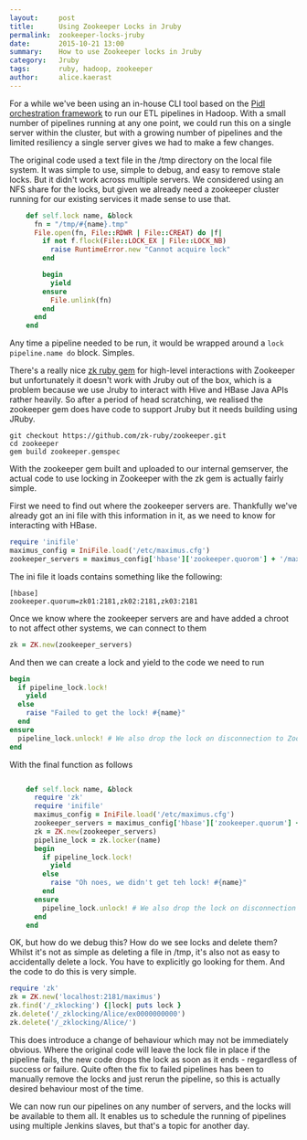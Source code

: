 ```yaml
---
layout:     post
title:      Using Zookeeper Locks in Jruby
permalink:  zookeeper-locks-jruby
date:       2015-10-21 13:00
summary:    How to use Zookeeper locks in Jruby
category:   Jruby
tags:       ruby, hadoop, zookeeper
author:     alice.kaerast
---
```


For a while we've been using an in-house CLI tool based on the [Pidl orchestration framework](/open-sourcing-pidl/) to run our ETL pipelines in Hadoop.  With a small number of pipelines running at any one point, we could run this on a single server within the cluster, but with a growing number of pipelines and the limited resiliency a single server gives we had to make a few changes.

The original code used a text file in the /tmp directory on the local file system.  It was simple to use, simple to debug, and easy to remove stale locks.  But it didn't work across multiple servers.  We considered using an NFS share for the locks, but given we already need a zookeeper cluster running for our existing services it made sense to use that. 

```rb
    def self.lock name, &block
      fn = "/tmp/#{name}.tmp"
      File.open(fn, File::RDWR | File::CREAT) do |f|
        if not f.flock(File::LOCK_EX | File::LOCK_NB)
          raise RuntimeError.new "Cannot acquire lock"
        end

        begin
          yield
        ensure
          File.unlink(fn)
        end
      end
    end
```

Any time a pipeline needed to be run, it would be wrapped around a `lock pipeline.name do` block.  Simples.

There's a really nice [zk ruby gem](https://github.com/zk-ruby/zk) for high-level interactions with Zookeeper but unfortunately it doesn't work with Jruby out of the box, which is a problem because we use Jruby to interact with Hive and HBase Java APIs rather heavily.  So after a period of head scratching, we realised the zookeeper gem does have code to support Jruby but it needs building using JRuby.

```
git checkout https://github.com/zk-ruby/zookeeper.git
cd zookeeper
gem build zookeeper.gemspec
```

With the zookeeper gem built and uploaded to our internal gemserver, the actual code to use locking in Zookeeper with the zk gem is actually fairly simple.

First we need to find out where the zookeeper servers are.  Thankfully we've already got an ini file with this information in it, as we need to know for interacting with HBase.

```rb
require 'inifile'
maximus_config = IniFile.load('/etc/maximus.cfg')
zookeeper_servers = maximus_config['hbase']['zookeeper.quorom'] + '/maximus'
```

The ini file it loads contains something like the following:

```
[hbase]
zookeeper.quorum=zk01:2181,zk02:2181,zk03:2181
```

Once we know where the zookeeper servers are and have added a chroot to not affect other systems, we can connect to them

```rb
zk = ZK.new(zookeeper_servers)
```

And then we can create a lock and yield to the code we need to run


```rb
begin
  if pipeline_lock.lock!
    yield
  else
    raise "Failed to get the lock! #{name}"
  end
ensure
  pipeline_lock.unlock! # We also drop the lock on disconnection to Zookeeper, so this isn't strictly necessary
end
```

With the final function as follows


```rb

    def self.lock name, &block
      require 'zk'
      require 'inifile'
      maximus_config = IniFile.load('/etc/maximus.cfg')
      zookeeper_servers = maximus_config['hbase']['zookeeper.quorum'] + '/maximus'
      zk = ZK.new(zookeeper_servers)
      pipeline_lock = zk.locker(name)
      begin
        if pipeline_lock.lock!
          yield
        else
          raise "Oh noes, we didn't get teh lock! #{name}"
        end
      ensure
        pipeline_lock.unlock! # We also drop the lock on disconnection to Zookeeper, so this isn't strictly necessary
      end
    end
```

OK, but how do we debug this?  How do we see locks and delete them?  Whilst it's not as simple as deleting a file in /tmp, it's also not as easy to accidentally delete a lock.  You have to explicitly go looking for them.  And the code to do this is very simple.
    
```rb
require 'zk'
zk = ZK.new('localhost:2181/maximus')
zk.find('/_zklocking') {|lock| puts lock }
zk.delete('/_zklocking/Alice/ex0000000000')
zk.delete('/_zklocking/Alice/')
```
    
This does introduce a change of behaviour which may not be immediately obvious.  Where the original code will leave the lock file in place if the pipeline fails, the new code drops the lock as soon as it ends - regardless of success or failure.  Quite often the fix to failed pipelines has been to manually remove the locks and just rerun the pipeline, so this is actually desired behaviour most of the time.    
    
We can now run our pipelines on any number of servers, and the locks will be available to them all.  It enables us to schedule the running of pipelines using multiple Jenkins slaves, but that's a topic for another day.    
